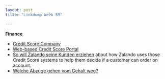 ```yaml
---
layout: post
title: "Linkdump Week 39"

---
```


**Finance**
- [Credit Score Company](https://www.crif.ch/)
- [Web-based Credit Score Portal](https://www.mycrifdata.ch)
- [So will Zalando seine Kunden erziehen](https://www.beobachter.ch/konsum/zu-viele-rucksendungen-so-will-zalando-seine-kunden-erziehen) about how Zalando uses those Credit Score systems to help them decide if a customer can order on account.
- [Welche Abzüge gehen vom Gehalt weg?](https://www.beobachter.ch/arbeit/lohnabrechnung-welche-abzuge-gehen-vom-gehalt-weg)
